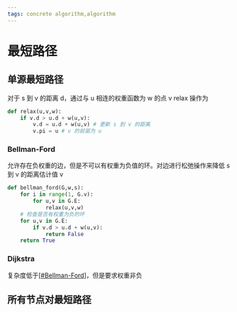 ```yaml
---
tags: concrete algorithm,algorithm
---
```

# 最短路径

## 单源最短路径

对于 s 到 v 的距离 d，通过与 u 相连的权重函数为 w 的点 v relax 操作为

```python
def relax(u,v,w):
    if v.d > u.d + w(u,v):
        v.d = u.d + w(u,v) # 更新 s 到 v 的距离
        v.pi = u # v 的前驱为 u
```

### Bellman-Ford

允许存在负权重的边，但是不可以有权重为负值的环。对边进行松弛操作来降低 s 到 v 的距离估计值 v

```python
def bellman_ford(G,w,s):
    for i in range(1, G.v):
        for u,v in G.E:
            relax(u,v,w)
    # 检查是否有权重为负的环
    for u,v in G.E:
        if v.d > u.d + w(u,v):
            return False
    return True
```

### Dijkstra

复杂度低于[[#Bellman-Ford]]，但是要求权重非负

## 所有节点对最短路径

[//begin]: # "Autogenerated link references for markdown compatibility"
[#Bellman-Ford]: 最短路径.md "最短路径"
[//end]: # "Autogenerated link references"
